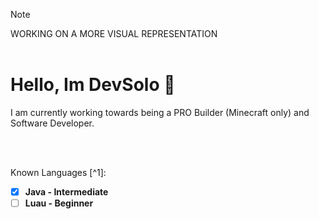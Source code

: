 
> [!NOTE]
WORKING ON A MORE VISUAL REPRESENTATION
<br/>
<br/>

# Hello, Im DevSolo 👋
I am currently working towards being a PRO Builder (Minecraft only) and Software Developer.

<br/>
<br/>

Known Languages [^1]:
- [x] **Java - Intermediate**
- [ ] **Luau - Beginner**
